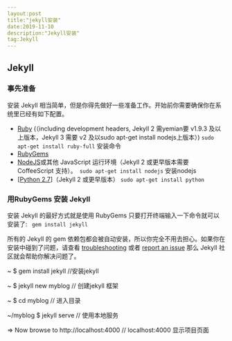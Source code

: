 ```yaml
---
layout:post
title:"jekyll安装"
date:2019-11-10
description:"Jekyll安装"
tag:Jekyll
---
```


## Jekyll

### 事先准备

安装 Jekyll 相当简单，但是你得先做好一些准备工作。开始前你需要确保你在系统里已经有如下配置。
- [Ruby](http://www.ruby-lang.org/en/downloads/) (（including development headers, Jekyll 2 需yemian要 v1.9.3 及以上版本，Jekyll 3 需要 v2 及以sudo apt-get install nodejs上版本）)
`` sudo apt-get install ruby-full `` 安装命令
- [RubyGems](https://rubygems.org/pages/download) 
- [NodeJS](https://nodejs.org/en/)或其他 JavaScript 运行环境（Jekyll 2 或更早版本需要 CoffeeScript 支持）。`` sudo apt-get install nodejs`` 安装nodejs
- [[Python 2.7](https://www.python.org/downloads/)]（Jekyll 2 或更早版本） `` sudo apt-get install python ``

###  用RubyGems 安装 Jekyll

安装 Jekyll 的最好方式就是使用 RubyGems 只要打开终端输入一下命令就可以安装了: `` gem install jekyll``

所有的 Jekyll 的 gem 依赖包都会被自动安装，所以你完全不用去担心。如果你在安装中碰到了问题，请查看 [troubleshooting](http://jekyllcn.com/docs/troubleshooting/) 或者 [report an issue](https://github.com/jekyll/jekyll/issues/new) 那么 Jekyll 社区就会帮助你解决问题了。

~ $ gem install jekyll   		//安装jekyll

~ $ jekyll new myblog 		// 创建jekyll 框架

~ $ cd myblog 						//  进入目录

~/myblog $ jekyll serve		// 使用本地服务

  => Now browse to http://localhost:4000 	// localhost:4000 显示项目页面

